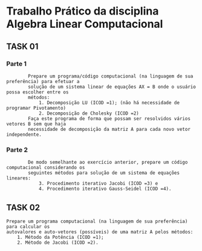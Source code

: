 # Trabalho Prático da disciplina Algebra Linear Computacional
##  TASK 01
###     Parte 1
            Prepare um programa/código computacional (na linguagem de sua preferência) para efetuar a
            solução de um sistema linear de equações AX = B onde o usuário possa escolher entre os
            métodos:
                1. Decomposição LU (ICOD =1); (não há necessidade de programar Pivotamento)
                2. Decomposição de Cholesky (ICOD =2)
            Faça este programa de forma que possam ser resolvidos vários vetores B sem que haja
            necessidade de decomposição da matriz A para cada novo vetor independente.
###     Parte 2
            De modo semelhante ao exercício anterior, prepare um código computacional considerando os
            seguintes métodos para solução de um sistema de equações lineares:
                3. Procedimento iterativo Jacobi (ICOD =3) e
                4. Procedimento iterativo Gauss-Seidel (ICOD =4).

## TASK 02
    Prepare um programa computacional (na linguagem de sua preferência) para calcular os
    autovalores e auto-vetores (possíveis) de uma matriz A pelos métodos:
        1. Método da Potência (ICOD =1);
        2. Método de Jacobi (ICOD =2). 